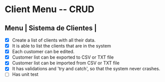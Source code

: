#  Client Menu -- CRUD

## Menu  | Sistema de Clientes |

- [x] Create a list of clients with all their data.
- [x] It is able to list the clients that are in the system
- [x] Each customer can be edited.
- [x] Customer list can be exported to CSV or TXT file
- [x] Customer list can be imported from CSV or TXT file
- [x] It has validations and 'try and catch', so that the system never crashes.
- [ ] Has unit test
